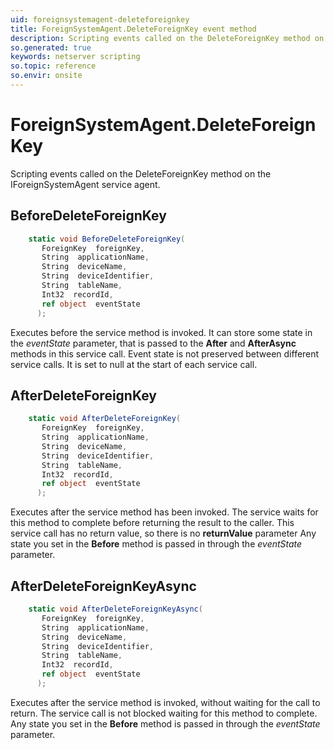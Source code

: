 ```yaml
---
uid: foreignsystemagent-deleteforeignkey
title: ForeignSystemAgent.DeleteForeignKey event method
description: Scripting events called on the DeleteForeignKey method on the ForeignSystemAgent service agent.
so.generated: true
keywords: netserver scripting
so.topic: reference
so.envir: onsite
---
```

# ForeignSystemAgent.DeleteForeignKey

Scripting events called on the <see cref='M:IForeignSystemAgent.DeleteForeignKey'>DeleteForeignKey</see> method on the <see cref='IForeignSystemAgent'>IForeignSystemAgent</see>  service agent.

## BeforeDeleteForeignKey
```cs
    static void BeforeDeleteForeignKey(
       ForeignKey  foreignKey,
       String  applicationName,
       String  deviceName,
       String  deviceIdentifier,
       String  tableName,
       Int32  recordId,
       ref object  eventState
      );
```
Executes before the service method is invoked.
It can store some state in the *eventState* parameter, that is passed to the **After** and **AfterAsync** methods in this service call.
Event state is not preserved between different service calls. It is set to null at the start of each service call.
## AfterDeleteForeignKey
```cs
    static void AfterDeleteForeignKey(
       ForeignKey  foreignKey,
       String  applicationName,
       String  deviceName,
       String  deviceIdentifier,
       String  tableName,
       Int32  recordId,
       ref object  eventState
      );
```
Executes after the service method has been invoked. The service waits for this method to complete before returning the result to the caller.
This service call has no return value, so there is no **returnValue** parameter
Any state you set in the **Before** method is passed in through the *eventState* parameter.
## AfterDeleteForeignKeyAsync
```cs
    static void AfterDeleteForeignKeyAsync(
       ForeignKey  foreignKey,
       String  applicationName,
       String  deviceName,
       String  deviceIdentifier,
       String  tableName,
       Int32  recordId,
       ref object  eventState
      );
```
Executes after the service method is invoked, without waiting for the call to return.
The service call is not blocked waiting for this method to complete.
Any state you set in the **Before** method is passed in through the *eventState* parameter.

